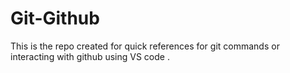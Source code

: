 # Git-Github
This is the repo created for quick references for git commands or interacting with github using VS code .  
